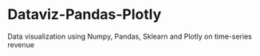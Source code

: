 # Dataviz-Pandas-Plotly
Data visualization using Numpy, Pandas, Sklearn and Plotly on time-series revenue 
